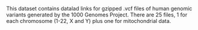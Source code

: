 This dataset contains datalad links for gzipped .vcf files of human genomic variants
generated by the 1000 Genomes Project.  There are 25 files, 1 for each chromosome (1-22, 
X and Y) plus one for mitochondrial data.
